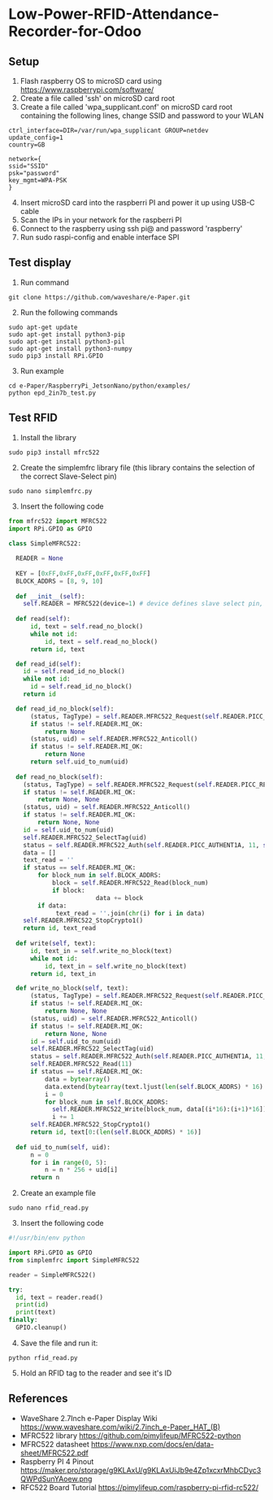 # Low-Power-RFID-Attendance-Recorder-for-Odoo

## Setup
1. Flash raspberry OS to microSD card using https://www.raspberrypi.com/software/
2. Create a file called 'ssh' on microSD card root
3. Create a file called 'wpa_supplicant.conf' on microSD card root containing the following lines, change SSID and password to your WLAN
```console
ctrl_interface=DIR=/var/run/wpa_supplicant GROUP=netdev
update_config=1
country=GB

network={
ssid="SSID"
psk="password"
key_mgmt=WPA-PSK
}
```
4. Insert microSD card into the raspberri PI and power it up using USB-C cable
5. Scan the IPs in your network for the raspberri PI
6. Connect to the raspberry using ssh pi@<IP-ADDR> and password 'raspberry'
7. Run sudo raspi-config and enable interface SPI

## Test display
1. Run command
```console
git clone https://github.com/waveshare/e-Paper.git
```
2. Run the following commands
```console
sudo apt-get update
sudo apt-get install python3-pip
sudo apt-get install python3-pil
sudo apt-get install python3-numpy
sudo pip3 install RPi.GPIO
```
3. Run example
```console
cd e-Paper/RaspberryPi_JetsonNano/python/examples/
python epd_2in7b_test.py
```
## Test RFID
1. Install the library
```console
sudo pip3 install mfrc522
```
2. Create the simplemfrc library file (this library contains the selection of the correct Slave-Select pin)
```console
sudo nano simplemfrc.py
```
3. Insert the following code
```python
from mfrc522 import MFRC522
import RPi.GPIO as GPIO
  
class SimpleMFRC522:

  READER = None
  
  KEY = [0xFF,0xFF,0xFF,0xFF,0xFF,0xFF]
  BLOCK_ADDRS = [8, 9, 10]
  
  def __init__(self):
    self.READER = MFRC522(device=1) # device defines slave select pin, CE0 used for display, CE1 used for RFID
  
  def read(self):
      id, text = self.read_no_block()
      while not id:
          id, text = self.read_no_block()
      return id, text

  def read_id(self):
    id = self.read_id_no_block()
    while not id:
      id = self.read_id_no_block()
    return id

  def read_id_no_block(self):
      (status, TagType) = self.READER.MFRC522_Request(self.READER.PICC_REQIDL)
      if status != self.READER.MI_OK:
          return None
      (status, uid) = self.READER.MFRC522_Anticoll()
      if status != self.READER.MI_OK:
          return None
      return self.uid_to_num(uid)
  
  def read_no_block(self):
    (status, TagType) = self.READER.MFRC522_Request(self.READER.PICC_REQIDL)
    if status != self.READER.MI_OK:
        return None, None
    (status, uid) = self.READER.MFRC522_Anticoll()
    if status != self.READER.MI_OK:
        return None, None
    id = self.uid_to_num(uid)
    self.READER.MFRC522_SelectTag(uid)
    status = self.READER.MFRC522_Auth(self.READER.PICC_AUTHENT1A, 11, self.KEY, uid)
    data = []
    text_read = ''
    if status == self.READER.MI_OK:
        for block_num in self.BLOCK_ADDRS:
            block = self.READER.MFRC522_Read(block_num) 
            if block:
                        data += block
        if data:
             text_read = ''.join(chr(i) for i in data)
    self.READER.MFRC522_StopCrypto1()
    return id, text_read
    
  def write(self, text):
      id, text_in = self.write_no_block(text)
      while not id:
          id, text_in = self.write_no_block(text)
      return id, text_in

  def write_no_block(self, text):
      (status, TagType) = self.READER.MFRC522_Request(self.READER.PICC_REQIDL)
      if status != self.READER.MI_OK:
          return None, None
      (status, uid) = self.READER.MFRC522_Anticoll()
      if status != self.READER.MI_OK:
          return None, None
      id = self.uid_to_num(uid)
      self.READER.MFRC522_SelectTag(uid)
      status = self.READER.MFRC522_Auth(self.READER.PICC_AUTHENT1A, 11, self.KEY, uid)
      self.READER.MFRC522_Read(11)
      if status == self.READER.MI_OK:
          data = bytearray()
          data.extend(bytearray(text.ljust(len(self.BLOCK_ADDRS) * 16).encode('ascii')))
          i = 0
          for block_num in self.BLOCK_ADDRS:
            self.READER.MFRC522_Write(block_num, data[(i*16):(i+1)*16])
            i += 1
      self.READER.MFRC522_StopCrypto1()
      return id, text[0:(len(self.BLOCK_ADDRS) * 16)]
      
  def uid_to_num(self, uid):
      n = 0
      for i in range(0, 5):
          n = n * 256 + uid[i]
      return n

```
2. Create an example file
```console
sudo nano rfid_read.py
```
3. Insert the following code
```python
#!/usr/bin/env python

import RPi.GPIO as GPIO
from simplemfrc import SimpleMFRC522

reader = SimpleMFRC522()

try:
  id, text = reader.read()
  print(id)
  print(text)
finally:
  GPIO.cleanup()
```
4. Save the file and run it:
```console
python rfid_read.py
```
5. Hold an RFID tag to the reader and see it's ID

## References
- WaveShare 2.7Inch e-Paper Display Wiki https://www.waveshare.com/wiki/2.7inch_e-Paper_HAT_(B)
- MFRC522 library https://github.com/pimylifeup/MFRC522-python
- MFRC522 datasheet https://www.nxp.com/docs/en/data-sheet/MFRC522.pdf
- Raspberry PI 4 Pinout https://maker.pro/storage/g9KLAxU/g9KLAxUiJb9e4Zp1xcxrMhbCDyc3QWPdSunYAoew.png
- RFC522 Board Tutorial https://pimylifeup.com/raspberry-pi-rfid-rc522/
